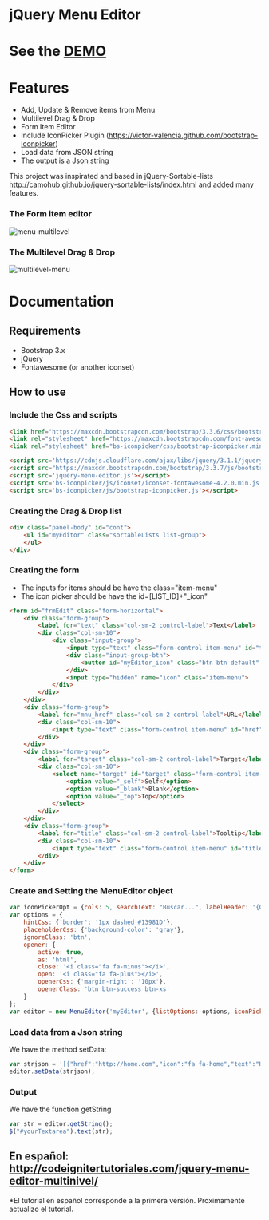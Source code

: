 # jQuery Menu Editor
# See the [DEMO](http://codeignitertutoriales.com/demos/jqmenueditor/)
# Features
* Add, Update & Remove items from Menu
* Multilevel Drag & Drop
* Form Item Editor
* Include IconPicker Plugin (https://victor-valencia.github.com/bootstrap-iconpicker)
* Load data from JSON string 
* The output is a Json string

This project was inspirated and based in jQuery-Sortable-lists http://camohub.github.io/jquery-sortable-lists/index.html and added many features.

### The Form item editor
![menu-multilevel](http://codeignitertutoriales.com/wp-content/uploads/2017/01/jquery-menu-editor-form.jpg)
### The Multilevel Drag & Drop
![multilevel-menu](http://codeignitertutoriales.com/wp-content/uploads/2017/01/jquery-menu-editor-dragdrop.jpg)

# Documentation

## Requirements
* Bootstrap 3.x
* jQuery
* Fontawesome (or another iconset)

## How to use
### Include the Css and scripts
```html
<link href="https://maxcdn.bootstrapcdn.com/bootstrap/3.3.6/css/bootstrap.min.css" rel="stylesheet">
<link rel="stylesheet" href="https://maxcdn.bootstrapcdn.com/font-awesome/4.2.0/css/font-awesome.min.css">
<link rel="stylesheet" href="bs-iconpicker/css/bootstrap-iconpicker.min.css">

<script src='https://cdnjs.cloudflare.com/ajax/libs/jquery/3.1.1/jquery.min.js'></script>
<script src="https://maxcdn.bootstrapcdn.com/bootstrap/3.3.7/js/bootstrap.min.js" integrity="sha384-Tc5IQib027qvyjSMfHjOMaLkfuWVxZxUPnCJA7l2mCWNIpG9mGCD8wGNIcPD7Txa" crossorigin="anonymous"></script>
<script src='jquery-menu-editor.js'></script>
<script src='bs-iconpicker/js/iconset/iconset-fontawesome-4.2.0.min.js'></script>
<script src='bs-iconpicker/js/bootstrap-iconpicker.js'></script>
```

### Creating the Drag & Drop list
```html
<div class="panel-body" id="cont">
    <ul id="myEditor" class="sortableLists list-group">
    </ul>
</div>
```
### Creating the form
* The inputs for items should be have the class="item-menu"
* The icon picker should be have the id=[LIST_ID]+"_icon"
```html
<form id="frmEdit" class="form-horizontal">
    <div class="form-group">
        <label for="text" class="col-sm-2 control-label">Text</label>
        <div class="col-sm-10">
            <div class="input-group">
                <input type="text" class="form-control item-menu" id="text" name="text" placeholder="Text">
                <div class="input-group-btn">
                    <button id="myEditor_icon" class="btn btn-default" data-iconset="fontawesome" data-icon="" type="button"></button>
                </div>
                <input type="hidden" name="icon" class="item-menu">
            </div>
        </div>
    </div>
    <div class="form-group">
        <label for="mnu_href" class="col-sm-2 control-label">URL</label>
        <div class="col-sm-10">
            <input type="text" class="form-control item-menu" id="href" name="href" placeholder="URL">
        </div>
    </div>
    <div class="form-group">
        <label for="target" class="col-sm-2 control-label">Target</label>
        <div class="col-sm-10">
            <select name="target" id="target" class="form-control item-menu">
                <option value="_self">Self</option>
                <option value="_blank">Blank</option>
                <option value="_top">Top</option>
            </select>
        </div>
    </div>
    <div class="form-group">
        <label for="title" class="col-sm-2 control-label">Tooltip</label>
        <div class="col-sm-10">
            <input type="text" class="form-control item-menu" id="title" name="title" placeholder="Text">
        </div>
    </div>
</form>
```

### Create and Setting the MenuEditor object
```javascript
var iconPickerOpt = {cols: 5, searchText: "Buscar...", labelHeader: '{0} de {1} Pags.', footer: false};
var options = {
    hintCss: {'border': '1px dashed #13981D'},
    placeholderCss: {'background-color': 'gray'},
    ignoreClass: 'btn',
    opener: {
        active: true,
        as: 'html',
        close: '<i class="fa fa-minus"></i>',
        open: '<i class="fa fa-plus"></i>',
        openerCss: {'margin-right': '10px'},
        openerClass: 'btn btn-success btn-xs'
    }
};
var editor = new MenuEditor('myEditor', {listOptions: options, iconPicker: iconPickerOpt, labelEdit: 'Edit', labelRemove: 'Remove'});
```

### Load data from a Json string
We have the method setData:
```javascript
var strjson = '[{"href":"http://home.com","icon":"fa fa-home","text":"Home"},{"icon":"fa fa-bar-chart-o","text":"Opcion2"},{"icon":"fa fa-cloud-upload","text":"Opcion3"},{"icon":"fa fa-crop","text":"Opcion4"},{"icon":"fa fa-flask","text":"Opcion5"},{"icon":"fa fa-search","text":"Opcion7","children":[{"icon":"fa fa-plug","text":"Opcion7-1","children":[{"icon":"fa fa-filter","text":"Opcion7-2","children":[{"icon":"fa fa-map-marker","text":"Opcion6"}]}]}]}]';
editor.setData(strjson);
```
### Output
We have the function getString
```javascript
var str = editor.getString();
$("#yourTextarea").text(str);
```

## En español: http://codeignitertutoriales.com/jquery-menu-editor-multinivel/
*El tutorial en español corresponde a la primera versión. Proximamente actualizo el tutorial.

